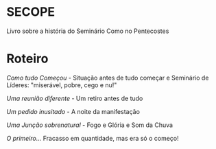 # SECOPE
Livro sobre a história do Seminário Como no Pentecostes

# Roteiro
	
*Como tudo Começou* - Situação antes de tudo começar e Seminário de Líderes: "miserável, pobre, cego e nu!"

*Uma reunião diferente* - Um retiro antes de tudo

*Um pedido inusitado* - A noite da manifestação

*Uma Junção sobrenatural* - Fogo e Glória e Som da Chuva

*O primeiro...* Fracasso em quantidade, mas era só o começo!

